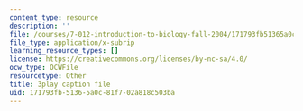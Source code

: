 ```yaml
---
content_type: resource
description: ''
file: /courses/7-012-introduction-to-biology-fall-2004/171793fb51365a0c81f702a818c503ba_qObvbkcU838.vtt
file_type: application/x-subrip
learning_resource_types: []
license: https://creativecommons.org/licenses/by-nc-sa/4.0/
ocw_type: OCWFile
resourcetype: Other
title: 3play caption file
uid: 171793fb-5136-5a0c-81f7-02a818c503ba
---
```

